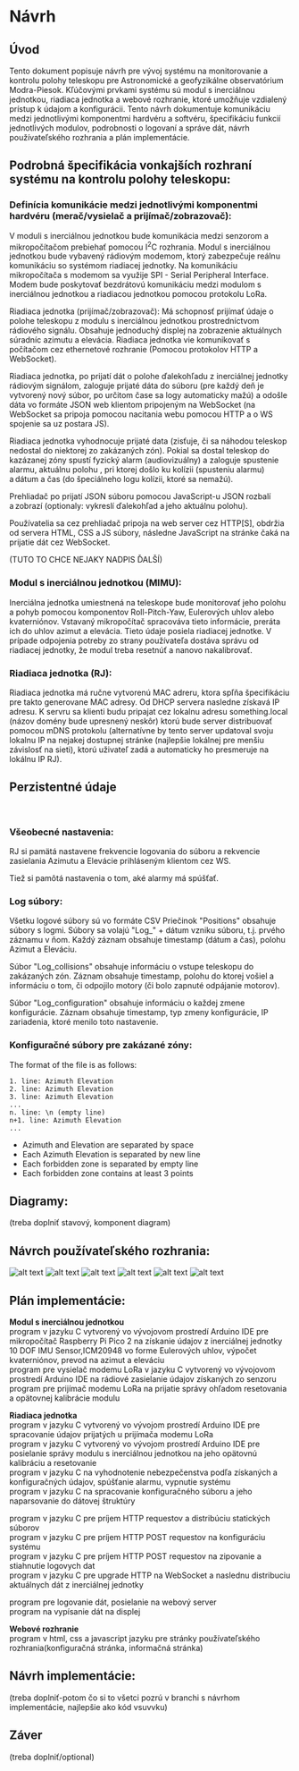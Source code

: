 # Návrh 

## Úvod
Tento dokument popisuje návrh pre vývoj systému na monitorovanie a kontrolu polohy teleskopu pre Astronomické a geofyzikálne observatórium Modra-Piesok. Kľúčovými prvkami systému sú modul s inerciálnou jednotkou, riadiaca jednotka a webové rozhranie, ktoré umožňuje vzdialený prístup k údajom a konfigurácii. Tento návrh dokumentuje komunikáciu medzi jednotlivými komponentmi hardvéru a softvéru, špecifikáciu funkcií jednotlivých modulov, podrobnosti o logovaní a správe dát, návrh používateľského rozhrania a plán implementácie.

## Podrobná špecifikácia vonkajších rozhraní systému na kontrolu polohy teleskopu:  

### Definícia komunikácie medzi jednotlivými komponentmi hardvéru (merač/vysielač a prijímač/zobrazovač):

V moduli s inerciálnou jednotkou bude komunikácia medzi senzorom a mikropočítačom prebiehať pomocou I<sup>2</sup>C rozhrania. Modul s inerciálnou jednotkou bude vybavený rádiovým modemom, ktorý zabezpečuje reálnu komunikáciu so systémom riadiacej jednotky. Na komunikáciu mikropočítača s modemom sa využije SPI - Serial Peripheral Interface. Modem bude poskytovať bezdrátovú komunikáciu medzi modulom s inerciálnou jednotkou a riadiacou jednotkou pomocou protokolu LoRa.

Riadiaca jednotka (prijímač/zobrazovač): Má schopnosť prijímať údaje o polohe teleskopu z modulu s inerciálnou jednotkou prostredníctvom rádiového signálu. Obsahuje jednoduchý displej na zobrazenie aktuálnych súradníc azimutu a elevácia. Riadiaca jednotka vie komunikovať s počítačom cez ethernetové rozhranie (Pomocou protokolov HTTP a WebSocket).  

Riadiaca jednotka, po prijatí dát o polohe ďalekohľadu z inerciálnej jednotky rádiovým signálom, zaloguje prijaté dáta do súboru (pre každý deň je vytvorený nový súbor, po určitom čase sa logy automaticky mažú) a odošle dáta vo formáte JSON web klientom pripojeným na WebSocket (na WebSocket sa pripoja pomocou nacitania webu pomocou HTTP a o WS spojenie sa uz postara JS).  

Riadiaca jednotka vyhodnocuje prijaté data (zisťuje, či sa náhodou teleskop nedostal do niektorej zo zakázaných zón). Pokial sa dostal teleskop do kazázanej zóny spustí fyzický alarm (audiovizuálny) a zaloguje spustenie alarmu, aktuálnu polohu , pri ktorej došlo ku kolízii (spusteniu alarmu) a dátum a čas (do špeciálneho logu kolízii, ktoré sa nemažú).  

Prehliadač po prijatí JSON súboru pomocou JavaScript-u JSON rozbalí a zobrazí (optionaly: vykreslí ďalekohľad a jeho aktuálnu polohu).  

Používatelia sa cez prehliadač pripoja na web server cez HTTP[S], obdržia od servera HTML, CSS a JS súbory, následne JavaScript na stránke čaká na prijatie dát cez WebSocket.

(TUTO TO CHCE NEJAKY NADPIS ĎALŠÍ)

### Modul s inerciálnou jednotkou (MIMU):
Inerciálna jednotka umiestnená na teleskope bude monitorovať jeho polohu a pohyb pomocou komponentov Roll-Pitch-Yaw, Eulerových uhlov alebo kvaterniónov. Vstavaný mikropočítač spracováva tieto informácie, preráta ich do uhlov azimut a elevácia. Tieto údaje posiela riadiacej jednotke. V prípade odpojenia potreby zo strany používateľa dostáva správu od riadiacej jednotky, že modul treba resetnúť a nanovo nakalibrovať.

### Riadiaca jednotka (RJ):
Riadiaca jednotka má ručne vytvorenú MAC adreru, ktora spľňa špecifikáciu pre takto generovane MAC adresy. Od DHCP servera nasledne získavá IP adresu. K servru sa klienti budu pripajat cez lokalnu adresu something.local (názov domény bude upresnený neskôr) ktorú bude server distribuovať pomocou mDNS protokolu (alternatívne by tento server updatoval svoju lokalnu IP na nejakej dostupnej stránke (najlepšie lokálnej pre menšiu závislosť na sieti), ktorú uživateľ zadá a automaticky ho presmeruje na lokálnu IP RJ).

## Perzistentné údaje
   
### Všeobecné nastavenia:
RJ si pamätá nastavene frekvencie logovania do súboru a rekvencie zasielania Azimutu a Elevácie prihláseným klientom cez WS. 

Tiež si pamôtá nastavenia o tom, aké alarmy má spúšťať.

### Log súbory:
Všetku logové súbory sú vo formáte CSV
Priečinok "Positions" obsahuje súbory s logmi. Súbory sa volajú "Log_" + dátum vzniku súboru, t.j. prvého záznamu v ňom. Každý záznam obsahuje timestamp (dátum a čas), polohu Azimut a Eleváciu.

Súbor "Log_collisions" obsahuje informáciu o vstupe teleskopu do zakázaných zón. Záznam obsahuje timestamp, polohu do ktorej vošiel a informáciu o tom, či odpojilo motory (či bolo zapnuté odpájanie motorov).

Súbor "Log_configuration" obsahuje informáciu o každej zmene konfigurácie. Záznam obsahuje timestamp, typ zmeny konfigurácie, IP zariadenia, ktoré menilo toto nastavenie.


### Konfiguračné súbory pre zakázané zóny:
The format of the file is as follows:
```
1. line: Azimuth Elevation
2. line: Azimuth Elevation
3. line: Azimuth Elevation
...
n. line: \n (empty line)
n+1. line: Azimuth Elevation 
...
```

* Azimuth and Elevation are separated by space
* Each Azimuth Elevation is separated by new line
* Each forbidden zone is separated by empty line
* Each forbidden zone contains at least 3 points


## Diagramy:
(treba doplniť stavový, komponent diagram)

## Návrch používateľského rozhrania:
![alt text](https://github.com/TIS2024-FMFI/telescope-safety/blob/software-design-document/docs/images/index_bez_upozornenia.png?raw=true)
![alt text](https://github.com/TIS2024-FMFI/telescope-safety/blob/software-design-document/docs/images/index_s_upozornenim.png?raw=true)
![alt text](https://github.com/TIS2024-FMFI/telescope-safety/blob/software-design-document/docs/images/prihlasenie.png?raw=true)
![alt text](https://github.com/TIS2024-FMFI/telescope-safety/blob/software-design-document/docs/images/konfiguracia1.png?raw=true)
![alt text](https://github.com/TIS2024-FMFI/telescope-safety/blob/software-design-document/docs/images/konfiguracia2.png?raw=true)
![alt text](https://github.com/TIS2024-FMFI/telescope-safety/blob/software-design-document/docs/images/konfiguracia3.png?raw=true)

## Plán implementácie:

<b>Modul s inerciálnou jednotkou</b><br>
program v jazyku C vytvorený vo vývojovom prostredí Arduino IDE pre mikropočítač Raspberry Pi Pico 2 na získanie údajov z inerciálnej jednotky 10 DOF IMU Sensor,ICM20948 vo forme Eulerových uhlov, výpočet kvaterniónov, prevod na azimut a eleváciu<br>
program pre vysielač modemu LoRa v jazyku C vytvorený vo vývojovom prostredí Arduino IDE na rádiové zasielanie údajov získaných zo senzoru<br>
program pre prijímač modemu LoRa na prijatie správy ohľadom resetovania a opätovnej kalibrácie modulu

<b>Riadiaca jednotka</b><br>
program v jazyku C vytvorený vo vývojom prostredí Arduino IDE pre spracovanie údajov prijatých u prijímača modemu LoRa<br>
program v jazyku C vytvorený vo vývojom prostredí Arduino IDE pre posielanie správy modulu s inerciálnou jednotkou na jeho opätovnú kalibráciu a resetovanie<br>
program v jazyku C na vyhodnotenie nebezpečenstva podľa získaných a konfiguračných údajov, spúšťanie alarmu, vypnutie systému<br>
program v jazyku C na spracovanie konfiguračného súboru a jeho naparsovanie do dátovej štruktúry

program v jazyku C pre príjem HTTP requestov a distribúciu statických súborov<br>
program v jazyku C pre príjem HTTP POST requestov na konfiguráciu systému<br>
program v jazyku C pre príjem HTTP POST requestov na zipovanie a stiahnutie logovych dat<br>
program v jazyku C pre upgrade HTTP na WebSocket a naslednu distribuciu aktuálnych dát z inerciálnej jednotky

program pre logovanie dát, posielanie na webový server<br>
program na vypísanie dát na displej<br>

<b>Webové rozhranie</b><br>
program v html, css a javascript jazyku pre stránky používateľského rozhrania(konfiguračná stránka, informačná stránka)

## Návrh implementácie:
(treba doplniť-potom čo si to všetci pozrú v branchi s návrhom implementácie, najlepšie ako kód vsuvvku)

## Záver
(treba doplniť/optional)
